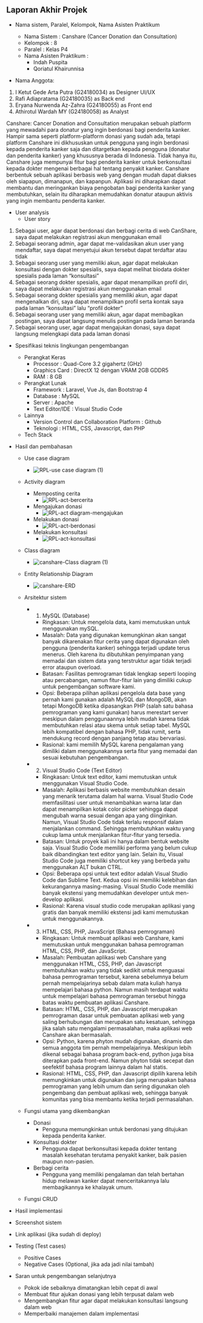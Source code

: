 ## Laporan Akhir Projek

- Nama sistem, Paralel, Kelompok, Nama Asisten Praktikum
  * Nama Sistem : Canshare (Cancer Donation dan Consultation) 
  * Kelompok : 8 
  * Paralel : Kelas P4
  * Nama Asisten Praktikum :
    * Indah Puspita
    * Qoriatul Khairunnisa

- Nama Anggota:
1. I Ketut Gede Arta Putra (G24180034) as Designer UI/UX
2. Rafi Adiapratama (G24180035) as Back end
3. Eryana Nurwenda Az-Zahra (G24180055) as Front end
4. Athirotul Wardah MY (G24180058) as Analyst
 
Canshare: Cancer Donation and Consultation merupakan sebuah platform yang mewadahi para donatur yang ingin berdonasi bagi penderita kanker. Hampir sama seperti platform-platform donasi yang sudah ada, tetapi platform Canshare ini dikhususkan untuk pengguna yang ingin berdonasi kepada penderita kanker saja dan ditargetkan kepada pengguna (donatur dan penderita kanker) yang khususnya berada di Indonesia. Tidak hanya itu, Canshare juga mempunyai fitur bagi penderita kanker untuk berkonsultasi kepada dokter mengenai berbagai hal tentang penyakit kanker. Canshare berbentuk sebuah aplikasi berbasis web yang dengan mudah dapat diakses oleh siapapun, dimanapun, dan kapanpun. Aplikasi ini diharapkan dapat membantu dan meringankan biaya pengobatan bagi penderita kanker yang membutuhkan, selain itu diharapkan memudahkan donatur ataupun aktivis yang ingin membantu penderita kanker.

- User analysis
  * User story
1. Sebagai user, agar dapat berdonasi dan berbagi cerita di web CanShare, saya dapat melakukan registrasi akun menggunakan email
2. Sebagai seorang admin, agar dapat me-validasikan akun user yang mendaftar, saya dapat menyetujui akun tersebut dapat terdaftar atau tidak
3. Sebagai seorang user yang memiliki akun, agar dapat melakukan konsultasi dengan dokter spesialis, saya dapat melihat biodata dokter spesialis pada laman “konsultasi”
4. Sebagai seorang dokter spesialis, agar dapat menampilkan profil diri, saya dapat melakukan registrasi akun menggunakan email
5. Sebagai seorang dokter spesialis yang memiliki akun, agar dapat mengenalkan diri, saya dapat menampilkan profil serta kontak saya pada laman “konsultasi” lalu “profil dokter”
6. Sebagai seorang user yang memiliki akun, agar dapat membagikan postingan, saya dapat langsung menulis postingan pada laman beranda
7. Sebagai seorang user, agar dapat mengajukan donasi, saya dapat langsung melengkapi data pada laman donasi

- Spesifikasi teknis lingkungan pengembangan
  * Perangkat Keras
    * Processor : Quad-Core 3.2 gigahertz (GHz)
    * Graphics Card : DirectX 12 dengan VRAM 2GB GDDR5
    * RAM : 8 GB
  * Perangkat Lunak
    * Framework : Laravel, Vue Js, dan Bootstrap 4
    * Database : MySQL
    * Server : Apache
    * Text Editor/IDE : Visual Studio Code
  * Lainnya
    * Version Control dan Collaboration Platform : Github
    * Teknologi : HTML, CSS, Javascript, dan PHP
  * Tech Stack

- Hasil dan pembahasan
  * Use case diagram
    * ![RPL-use case diagram (1)](https://user-images.githubusercontent.com/78951884/121375750-2981fb00-c96b-11eb-8026-cb5a169f77a2.png)
  * Activity diagram
    * Memposting cerita
      * ![RPL-act-bercerita](https://user-images.githubusercontent.com/78951884/121376326-a1502580-c96b-11eb-921d-875019acf7ba.png)
    * Mengajukan donasi
      * ![RPL-act diagram-mengajukan](https://user-images.githubusercontent.com/78951884/121378815-b9c13f80-c96d-11eb-9819-44ac20ef51c4.png)
    * Melakukan donasi
      * ![RPL-act-berdonasi](https://user-images.githubusercontent.com/78951884/121376754-f8ee9100-c96b-11eb-89e2-f05b8972cf5c.png)
    * Melakukan konsultasi
      * ![RPL-act-konsultasi](https://user-images.githubusercontent.com/78951884/121378303-47505f80-c96d-11eb-97e1-7c1cf3ea3942.png)
  * Class diagram
    * ![canshare-Class diagram (1)](https://user-images.githubusercontent.com/78951884/121043093-869c7600-c7de-11eb-9255-59df8cc57f04.png)
  * Entity Relationship Diagram
    * ![canshare-ERD](https://user-images.githubusercontent.com/78951884/121046736-44743400-c7e0-11eb-8ad2-ef940497be4c.png)
  * Arsitektur sistem
    * 1. MySQL (Database)
        -  Ringkasan: Untuk mengelola data, kami memutuskan untuk menggunakan mySQL.
        -  Masalah: Data yang digunakan kemungkinan akan sangat banyak dikarenakan fitur cerita yang dapat digunakan oleh pengguna (penderita kanker) sehingga terjadi update terus menerus. Oleh karena itu dibutuhkan penyimpanan yang memadai dan sistem data yang terstruktur agar tidak terjadi error ataupun overload.
        -  Batasan: Fasilitas pemrograman tidak lengkap seperti looping atau percabangan, namun fitur-fitur lain yang dimiliki cukup untuk pengembangan software kami.
        -  Opsi: Beberapa pilihan aplikasi pengelola data base yang pernah kami gunakan adalah MySQL dan MongoDB, akan tetapi MongoDB ketika dipasangkan PHP (salah satu bahasa pemrograman yang kami gunakan) harus merestart server meskipun dalam penggunaannya lebih mudah karena tidak membutuhkan relasi atau skema untuk setiap tabel. MySQL lebih kompatibel dengan bahasa PHP, tidak rumit, serta mendukung record dengan panjang tetap atau bervariasi.
        -  Rasional: kami memilih MySQL karena pengalaman yang dimiliki dalam menggunakannya serta fitur yang memadai dan sesuai kebutuhan pengembangan.
    * 2. Visual Studio Code (Text Editor)
        -  Ringkasan: Untuk text editor, kami memutuskan untuk menggunakan Visual Studio Code.
        -  Masalah: Aplikasi berbasis website membutuhkan desain yang menarik terutama dalam hal warna. Visual Studio Code memfasilitasi user untuk menambahkan warna latar dan dapat menampilkan kotak color picker sehingga dapat mengubah warna sesuai dengan apa yang diinginkan. Namun, Visual Studio Code tidak terlalu responsif dalam menjalankan command. Sehingga membutuhkan waktu yang cukup lama untuk menjalankan fitur-fitur yang tersedia.
        -  Batasan: Untuk proyek kali ini hanya dalam bentuk website saja. Visual Studio Code memiliki performa yang belum cukup baik dibandingkan text editor yang lain. Selain itu, Visual Studio Code juga memiliki shortcut key yang berbeda yaitu menggunakan ALT bukan CTRL.
        -  Opsi: Beberapa opsi untuk text editor adalah Visual Studio Code dan Sublime Text. Kedua opsi ini memiliki kelebihan dan kekurangannya masing-masing. Visual Studio Code memiliki banyak ekstensi yang memudahkan developer untuk men-develop aplikasi.
        -  Rasional: Karena visual studio code merupakan aplikasi yang gratis dan banyak memiliki ekstensi jadi kami memutuskan untuk menggunakannya.
     * 3. HTML, CSS, PHP, JavaScript (Bahasa pemrograman)
         -  Ringkasan: Untuk membuat aplikasi web Canshare, kami memutuskan untuk menggunakan bahasa pemrograman HTML, CSS, PHP, dan JavaScript.
         -  Masalah: Pembuatan aplikasi web Canshare yang menggunakan HTML, CSS, PHP, dan Javascript membutuhkan waktu yang tidak sedikit untuk menguasai bahasa pemrograman tersebut, karena sebelumnya belum pernah mempelajarinya sebab dalam mata kuliah hanya mempelajari bahasa python. Namun masih terdapat waktu untuk mempelajari bahasa pemrograman tersebut hingga batas waktu pembuatan aplikasi Canshare.
         -  Batasan: HTML, CSS, PHP, dan Javascript merupakan pemrograman dasar untuk pembuatan aplikasi web yang saling berhubungan dan merupakan satu kesatuan, sehingga jika salah satu mengalami permasalahan, maka aplikasi web Canshare akan bermasalah.
         -  Opsi: Python, karena phyton mudah digunakan, dinamis dan semua anggota tim pernah mempelajarinya. Meskipun lebih dikenal sebagai bahasa program back-end, python juga bisa diterapkan pada front-end. Namun phyton tidak secepat dan seefektif bahasa program lainnya dalam hal statis.
         -  Rasional: HTML, CSS, PHP, dan Javascript dipilih karena lebih memungkinkan untuk digunakan dan juga merupakan bahasa pemrograman yang lebih umum dan sering digunakan oleh pengembang dan pembuat aplikasi web, sehingga banyak komunitas yang bisa membantu ketika terjadi permasalahan.

  * Fungsi utama yang dikembangkan
    * Donasi
      - Pengguna memungkinkan untuk berdonasi yang ditujukan kepada penderita kanker.
    * Konsultasi dokter
      - Pengguna dapat berkonsultasi kepada dokter tentang masalah kesehatan terutama penyakit kanker, baik pasien maupun non-pasien.
    * Berbagi cerita
      - Pengguna yang memiliki pengalaman dan telah bertahan hidup melawan kanker dapat menceritakannya lalu membagikannya ke khalayak umum.

  * Fungsi CRUD

- Hasil implementasi

- Screenshot sistem

- Link aplikasi (jika sudah di deploy)

- Testing (Test cases)
  * Positive Cases
  * Negative Cases (Optional, jika ada jadi nilai tambah)

- Saran untuk pengembangan selanjutnya
   * Pokok ide sebaiknya dimatangkan lebih cepat di awal
   * Membuat fitur ajukan donasi yang lebih terpusat dalam web
   * Mengembangkan fitur agar dapat melakukan konsultasi langsung dalam web
   * Memperbaiki manajemen dalam implementasi

